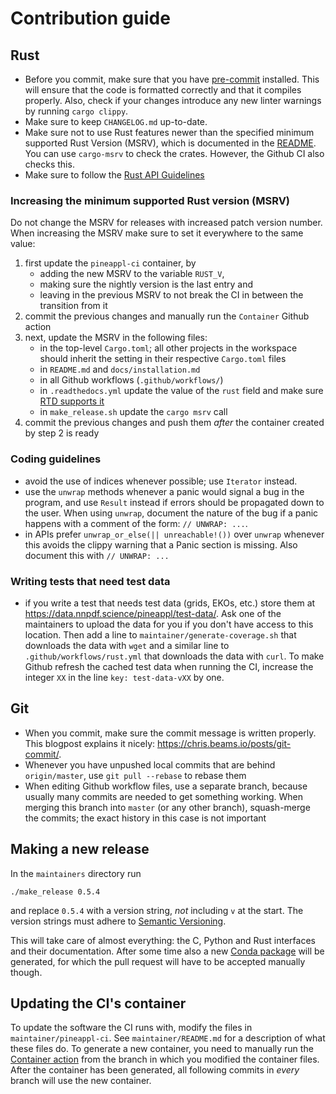 # Contribution guide

## Rust

- Before you commit, make sure that you have [pre-commit](https://pre-commit.com/)
  installed. This will ensure that the code is formatted correctly and that
  it compiles properly. Also, check if your changes introduce any new linter
  warnings by running `cargo clippy`.
- Make sure to keep `CHANGELOG.md` up-to-date.
- Make sure not to use Rust features newer than the specified minimum supported
  Rust Version (MSRV), which is documented in the [README](README.md). You can
  use `cargo-msrv` to check the crates. However, the Github CI also checks this.
- Make sure to follow the [Rust API Guidelines]

[Rust API Guidelines]: https://rust-lang.github.io/api-guidelines/checklist.html

### Increasing the minimum supported Rust version (MSRV)

Do not change the MSRV for releases with increased patch version number. When
increasing the MSRV make sure to set it everywhere to the same value:

1. first update the `pineappl-ci` container, by
   - adding the new MSRV to the variable `RUST_V`,
   - making sure the nightly version is the last entry and
   - leaving in the previous MSRV to not break the CI in between the transition
     from it
2. commit the previous changes and manually run the `Container` Github action
3. next, update the MSRV in the following files:
   - in the top-level `Cargo.toml`; all other projects in the workspace should
     inherit the setting in their respective `Cargo.toml` files
   - in `README.md` and `docs/installation.md`
   - in all Github workflows (`.github/workflows/`)
   - in `.readthedocs.yml` update the value of the `rust` field and make sure
     [RTD supports it](https://docs.readthedocs.io/en/stable/config-file/v2.html#build-tools-rust)
   - in `make_release.sh` update the `cargo msrv` call
4. commit the previous changes and push them *after* the container created by
   step 2 is ready

### Coding guidelines

- avoid the use of indices whenever possible; use `Iterator` instead.
- use the `unwrap` methods whenever a panic would signal a bug in the program,
  and use `Result` instead if errors should be propagated down to the user.
  When using `unwrap`, document the nature of the bug if a panic happens with a
  comment of the form: `// UNWRAP: ...`.
- in APIs prefer `unwrap_or_else(|| unreachable!())` over `unwrap` whenever
  this avoids the clippy warning that a Panic section is missing. Also document
  this with `// UNWRAP: ...`

### Writing tests that need test data

- if you write a test that needs test data (grids, EKOs, etc.) store them at
  <https://data.nnpdf.science/pineappl/test-data/>. Ask one of the maintainers
  to upload the data for you if you don't have access to this location. Then
  add a line to `maintainer/generate-coverage.sh` that downloads the data with
  `wget` and a similar line to `.github/workflows/rust.yml` that downloads the
  data with `curl`. To make Github refresh the cached test data when running
  the CI, increase the integer `XX` in the line `key: test-data-vXX` by one.

## Git

- When you commit, make sure the commit message is written properly. This
  blogpost explains it nicely: <https://chris.beams.io/posts/git-commit/>.
- Whenever you have unpushed local commits that are behind `origin/master`, use
  `git pull --rebase` to rebase them
- When editing Github workflow files, use a separate branch, because usually
  many commits are needed to get something working. When merging this branch
  into `master` (or any other branch), squash-merge the commits; the exact
  history in this case is not important

## Making a new release

In the `maintainers` directory run

    ./make_release 0.5.4

and replace `0.5.4` with a version string, *not* including `v` at the start.
The version strings must adhere to [Semantic Versioning].

This will take care of almost everything: the C, Python and Rust interfaces and
their documentation. After some time also a new [Conda package] will be
generated, for which the pull request will have to be accepted manually though.

[Semantic Versioning]: https://semver.org/spec/v2.0.0.html
[Conda package]: https://github.com/conda-forge/pineappl-feedstock

## Updating the CI's container

To update the software the CI runs with, modify the files in
`maintainer/pineappl-ci`. See `maintainer/README.md` for a description of what
these files do. To generate a new container, you need to manually run the
[Container action] from the branch in which you modified the container files.
After the container has been generated, all following commits in *every* branch
will use the new container.

[Container action]: https://github.com/NNPDF/pineappl/actions/workflows/container.yml
